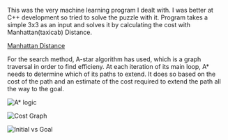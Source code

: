 This was the very machine learning program I dealt with. I was better at C++ development so tried to solve the puzzle with it. Program takes a simple 3x3 as an input and solves it by calculating the cost with Manhattan(taxicab) Distance.


[Manhattan Distance](https://en.wikipedia.org/wiki/Taxicab_geometry)

For the search method, A-star algorithm has used, which is a graph traversal in order to find efficieny. At each iteration of its main loop, A* needs to determine which of its paths to extend. It does so based on the cost of the path and an estimate of the cost required to extend the path all the way to the goal.

![A* logic](https://media.geeksforgeeks.org/wp-content/uploads/puzzle-1.jpg)

![Cost Graph](https://upload.wikimedia.org/wikipedia/commons/9/98/AstarExampleEn.gif)

![Initial vs Goal](https://www.cs.princeton.edu/courses/archive/spr18/cos226/assignments/8puzzle/4moves.png)
